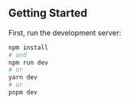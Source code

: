 ## Getting Started

First, run the development server:

```bash
npm install
# and
npm run dev
# or
yarn dev
# or
pnpm dev
```

